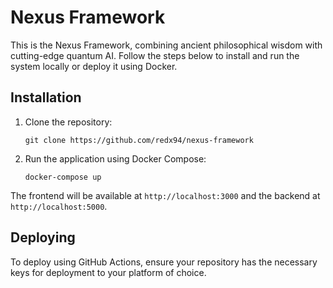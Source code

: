 # Nexus Framework

This is the Nexus Framework, combining ancient philosophical wisdom with cutting-edge quantum AI. Follow the steps below to install and run the system locally or deploy it using Docker.

## Installation

1. Clone the repository:
    ```
    git clone https://github.com/redx94/nexus-framework
    ```

2. Run the application using Docker Compose:
    ```
    docker-compose up
    ```

The frontend will be available at `http://localhost:3000` and the backend at `http://localhost:5000`.

## Deploying

To deploy using GitHub Actions, ensure your repository has the necessary keys for deployment to your platform of choice.
